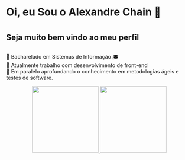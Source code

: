 # Oi, eu Sou o Alexandre Chain 👋 <h1>

## Seja muito bem vindo ao meu perfil <h2>

📌 Bacharelado em Sistemas de Informação 🎓 <br>
📌 Atualmente trabalho com desenvolvimento de front-end <br>
📌 Em paralelo aprofundando o conhecimento em metodologias ágeis e testes de software.
  
<div align="center">
  <a href="https://github.com/alehchain">
  <img height="180em" src="https://github-readme-stats.vercel.app/api?username=alehchain&show_icons=true&theme=dracula&include_all_commits=true&count_private=true"/>
  <img height="180em" src="https://github-readme-stats.vercel.app/api/top-langs/?username=alehchain&layout=compact&langs_count=7&theme=dracula"/>
</div>
